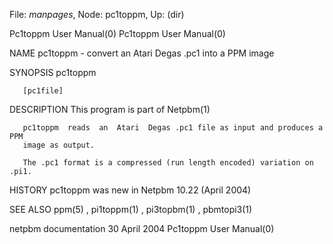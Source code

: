 File: *manpages*,  Node: pc1toppm,  Up: (dir)

Pc1toppm User Manual(0)                                Pc1toppm User Manual(0)



NAME
       pc1toppm - convert an Atari Degas .pc1 into a PPM image


SYNOPSIS
       pc1toppm

       [pc1file]


DESCRIPTION
       This program is part of Netpbm(1)

       pc1toppm  reads  an  Atari  Degas .pc1 file as input and produces a PPM
       image as output.

       The .pc1 format is a compressed (run length encoded) variation on .pi1.


HISTORY
       pc1toppm was new in Netpbm 10.22 (April 2004)


SEE ALSO
       ppm(5) , pi1toppm(1) , pi3topbm(1) , pbmtopi3(1)



netpbm documentation             30 April 2004         Pc1toppm User Manual(0)
